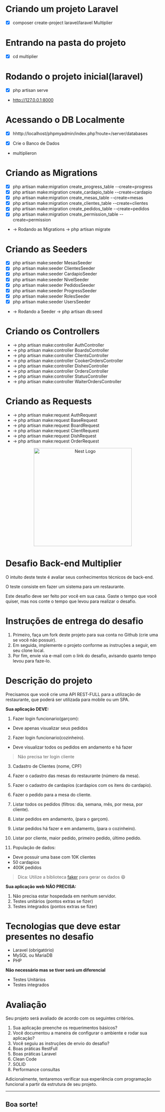 # Criando um projeto Laravel

- [X] composer create-project laravel/laravel Multiplier 

# Entrando na pasta do projeto 

- [X] cd multiplier

# Rodando o projeto inicial(laravel)

- [x] php artisan serve

* http://127.0.0.1:8000

# Acessando o DB Localmente

- [x] hhttp://localhost/phpmyadmin/index.php?route=/server/databases

- [x] Crie o Banco de Dados 

* multiplieron

# Criando as Migrations

- [x] php artisan make:migration create_progress_table --create=progress
- [x] php artisan make:migration create_cardapio_table --create=cardapio
- [x] php artisan make:migration create_mesas_table --create=mesas
- [x] php artisan make:migration create_clientes_table --create=clientes
- [x] php artisan make:migration create_pedidos_table --create=pedidos
- [x] php artisan make:migration create_permission_table --create=permission

* -> Rodando as Migrations -> php artisan migrate

# Criando as Seeders

- [x] php artisan make:seeder MesasSeeder
- [x] php artisan make:seeder ClientesSeeder 
- [x] php artisan make:seeder CardapioSeeder 
- [x] php artisan make:seeder NivelSeeder
- [x] php artisan make:seeder PedidosSeeder
- [x] php artisan make:seeder ProgressSeeder
- [x] php artisan make:seeder RolesSeeder
- [x] php artisan make:seeder UsersSeeder

* -> Rodando a Seeder -> php artisan db:seed

# Criando os Controllers 

* -> php artisan make:controller AuthController
* -> php artisan make:controller BoardsController 
* -> php artisan make:controller ClientsController
* -> php artisan make:controller CookerOrdersController
* -> php artisan make:controller DishesController 
* -> php artisan make:controller OrdersController
* -> php artisan make:controller StatusController
* -> php artisan make:controller WaiterOrdersController

# Criando as Requests

* -> php artisan make:request AuthRequest
* -> php artisan make:request BaseRequest 
* -> php artisan make:request BoardRequest
* -> php artisan make:request ClientRequest
* -> php artisan make:request DishRequest 
* -> php artisan make:request OrderRequest  

<p align="center">
  <img src="https://multiplier.com.br/assets/multiplier.svg" width="320" alt="Nest Logo" />
</p>


# Desafio Back-end Multiplier

O intuito deste teste é avaliar seus conhecimentos técnicos de back-end.

O teste consiste em fazer um sistema para um restaurante.

Este desafio deve ser feito por você em sua casa. Gaste o tempo que você quiser, mas nos conte o tempo que levou para realizar o desafio.

# Instruções de entrega do desafio

1. Primeiro, faça um fork deste projeto para sua conta no Github (crie uma se você não possuir).
2. Em seguida, implemente o projeto conforme as instruções a seguir, em seu clone local.
3. Por fim, envie via e-mail com o link do desafio, avisando quanto tempo levou para faze-lo.

# Descrição do projeto

Precisamos que você crie uma API REST-FULL para a utilização de restaurante, que poderá ser utilizada para mobile ou um SPA.

**Sua aplicação DEVE:**

1. Fazer login funcionario(garçom):
- Deve apenas visualizar seus pedidos

2. Fazer login funcionario(cozinheiro).
- Deve visualizar todos os pedidos em andamento e há fazer

> Não precisa ter login cliente

3. Cadastro de Clientes (nome, CPF)
4. Fazer o cadastro das mesas do restaurante (número da mesa).
5. Fazer o cadastro de cardapios (cardapios com os itens do cardapio).
6. Fazer o pedido para a mesa do cliente.
7. Listar todos os pedidos (filtros: dia, semana, mês, por mesa, por cliente).
8. Listar pedidos em andamento, (para o garçom).
9. Listar pedidos há fazer e em andamento, (para o cozinheiro).
10. Listar por cliente, maior pedido, primeiro pedido, último pedido.

11. População de dados:
 - Deve possuir uma base com 10K clientes
 - 50 cardapios
 - 400K pedidos

> Dica: Utilize a biblioteca [faker](https://github.com/fakerphp/faker) para gerar os dados 😄

**Sua aplicação web NÃO PRECISA:**

1. Não precisa estar hospedada em nenhum servidor.
2. Testes unitários (pontos extras se fizer)
3. Testes integrados (pontos extras se fizer)

# Tecnologias que deve estar presentes no desafio

- Laravel (obrigatório)
- MySQL ou MariaDB
- PHP

**Não necessário mas se tiver será um diferencial**

- Testes Unitários
- Testes integrados

# Avaliação

Seu projeto será avaliado de acordo com os seguintes critérios.

1. Sua aplicação preenche os requerimentos básicos?
2. Você documentou a maneira de configurar o ambiente e rodar sua aplicação?
3. Você seguiu as instruções de envio do desafio?
4. Boas práticas RestFull
5. Boas práticas Laravel
6. Clean Code
7. SOLID
8. Performance consultas

Adicionalmente, tentaremos verificar sua experiência com programação funcional a partir da estrutura de seu projeto.

---

## Boa sorte!
